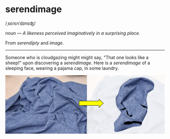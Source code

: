 # serendimage

<span class="ipa">/ˌsɛrɛnˈdɪmɪʤ/</span>

noun &mdash; *A likeness perceived imaginatively in a surprising place.*

From *serendipty* and *image*.

<hr>

Someone who is cloudgazing might might say, "That one looks like a sheep!" upon discovering a *serendimage*. Here is a *serendimage* of a sleeping face, wearing a pajama cap, in some laundry.

![serendimage in laundry](assets/serendimage.png)

